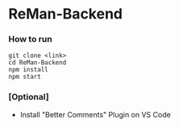 # ReMan-Backend
### How to run
```
git clone <link>
cd ReMan-Backend
npm install
npm start
```
### [Optional] 
- Install "Better Comments" Plugin on VS Code
